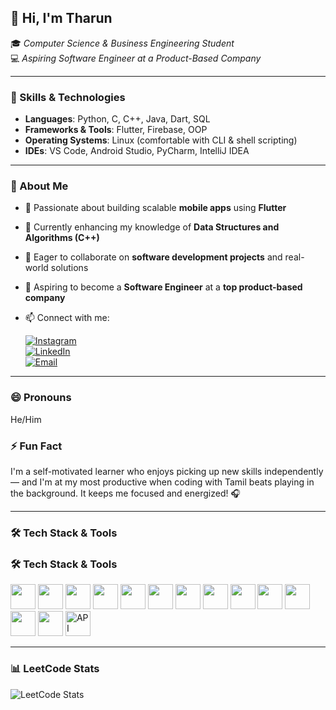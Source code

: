 ## 👋 Hi, I'm Tharun

🎓 *Computer Science & Business Engineering Student*  
💻 *Aspiring Software Engineer at a Product-Based Company*

---

### 🔧 Skills & Technologies

- **Languages**: Python, C, C++, Java, Dart, SQL  
- **Frameworks & Tools**: Flutter, Firebase, OOP  
- **Operating Systems**: Linux (comfortable with CLI & shell scripting)  
- **IDEs**: VS Code, Android Studio, PyCharm, IntelliJ IDEA  

---

### 🚀 About Me

- 👀 Passionate about building scalable **mobile apps** using **Flutter**
- 🌱 Currently enhancing my knowledge of **Data Structures and Algorithms (C++)**
- 🤝 Eager to collaborate on **software development projects** and real-world solutions
- 🎯 Aspiring to become a **Software Engineer** at a **top product-based company**
- 📫 Connect with me:

  [![Instagram](https://img.shields.io/badge/Instagram-E4405F?style=flat&logo=instagram&logoColor=white)](https://www.instagram.com/bart_simpson_og_001)  
  [![LinkedIn](https://img.shields.io/badge/LinkedIn-0A66C2?style=flat&logo=linkedin&logoColor=white)](https://www.linkedin.com/in/tharunbart8)  
  [![Email](https://img.shields.io/badge/Email-D14836?style=flat&logo=gmail&logoColor=white)](mailto:tharunpoongavanam@gmail.com)  

---

### 😄 Pronouns  
He/Him  

### ⚡ Fun Fact  
I'm a self-motivated learner who enjoys picking up new skills independently — and I'm at my most productive when coding with Tamil beats playing in the background. It keeps me focused and energized! 🎧


---

### 🛠️ Tech Stack & Tools

### 🛠️ Tech Stack & Tools

<p align="left">
  <img src="https://cdn.jsdelivr.net/gh/devicons/devicon/icons/c/c-original.svg" width="40" height="40"/>
  <img src="https://cdn.jsdelivr.net/gh/devicons/devicon/icons/cplusplus/cplusplus-original.svg" width="40" height="40"/>
  <img src="https://cdn.jsdelivr.net/gh/devicons/devicon/icons/java/java-original.svg" width="40" height="40"/>
  <img src="https://cdn.jsdelivr.net/gh/devicons/devicon/icons/python/python-original.svg" width="40" height="40"/>
  <img src="https://cdn.jsdelivr.net/gh/devicons/devicon/icons/dart/dart-original.svg" width="40" height="40"/>
  <img src="https://cdn.jsdelivr.net/gh/devicons/devicon/icons/flutter/flutter-original.svg" width="40" height="40"/>
  <img src="https://cdn.jsdelivr.net/gh/devicons/devicon/icons/firebase/firebase-plain.svg" width="40" height="40"/>
  <img src="https://cdn.jsdelivr.net/gh/devicons/devicon/icons/linux/linux-original.svg" width="40" height="40"/>
  <img src="https://cdn.jsdelivr.net/gh/devicons/devicon/icons/mysql/mysql-original.svg" width="40" height="40"/>
  <img src="https://cdn.jsdelivr.net/gh/devicons/devicon/icons/vscode/vscode-original.svg" width="40" height="40"/>
  <img src="https://cdn.jsdelivr.net/gh/devicons/devicon/icons/androidstudio/androidstudio-original.svg" width="40" height="40"/>
  <img src="https://cdn.jsdelivr.net/gh/devicons/devicon/icons/pycharm/pycharm-original.svg" width="40" height="40"/>
  <img src="https://cdn.jsdelivr.net/gh/devicons/devicon/icons/intellij/intellij-original.svg" width="40" height="40"/>
  <img src="https://img.icons8.com/external-flat-juicy-fish/60/000000/external-api-coding-and-development-flat-flat-juicy-fish.png" width="40" height="40" alt="API"/>
</p>

---

### 📊 LeetCode Stats
![LeetCode Stats](https://leetcode.card.workers.dev/?username=THARUN29112006)
